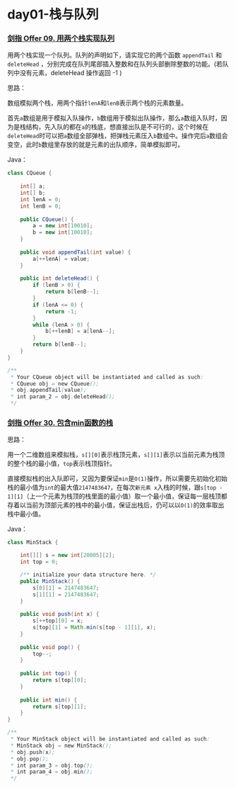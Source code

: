 # day01-栈与队列

### [剑指 Offer 09. 用两个栈实现队列](https://leetcode.cn/problems/yong-liang-ge-zhan-shi-xian-dui-lie-lcof/)

用两个栈实现一个队列。队列的声明如下，请实现它的两个函数 `appendTail` 和 `deleteHead` ，分别完成在队列尾部插入整数和在队列头部删除整数的功能。(若队列中没有元素，deleteHead 操作返回 -1 )



思路：

数组模拟两个栈，用两个指针`lenA`和`lenB`表示两个栈的元素数量。

首先`a`数组是用于模拟入队操作，`b`数组用于模拟出队操作，那么`a`数组入队时，因为是栈结构，先入队的都在`a`的栈底，想直接出队是不可行的，这个时候在`deleteHead`时可以把`a`数组全部弹栈，把弹栈元素压入`b`数组中。操作完后`a`数组会变空，此时`b`数组里存放的就是元素的出队顺序，简单模拟即可。



Java：

```java
class CQueue {
	
    int[] a;
    int[] b;
    int lenA = 0;
    int lenB = 0;
    
    public CQueue() {
		a = new int[10010];
        b = new int[10010];
    }
    
    public void appendTail(int value) {
		a[++lenA] = value;
    }
    
    public int deleteHead() {
		if (lenB > 0) {
            return b[lenB--];
        }
        if (lenA <= 0) {
            return -1;
        }
        while (lenA > 0) {
            b[++lenB] = a[lenA--];
        }
        return b[lenB--];
    }
}

/**
 * Your CQueue object will be instantiated and called as such:
 * CQueue obj = new CQueue();
 * obj.appendTail(value);
 * int param_2 = obj.deleteHead();
 */
```





### [剑指 Offer 30. 包含min函数的栈](https://leetcode.cn/problems/bao-han-minhan-shu-de-zhan-lcof/)

思路：

用一个二维数组来模拟栈，`s[][0]`表示栈顶元素，`s[][1]`表示以当前元素为栈顶的整个栈的最小值，`top`表示栈顶指针。

直接模拟栈的出入队即可，又因为要保证`min`是`O(1)`操作，所以需要先初始化初始栈的最小值为`int`的最大值`2147483647`，在每次`新元素 x`入栈的时候，跟`s[top - 1][1]`（上一个元素为栈顶的栈里面的最小值）取一个最小值，保证每一层栈顶都存着以当前为顶部元素的栈中的最小值，保证出栈后，仍可以以`O(1)`的效率取出栈中最小值。



Java：

```java
class MinStack {

    int[][] s = new int[20005][2];
    int top = 0;

    /** initialize your data structure here. */
    public MinStack() {
        s[0][1] = 2147483647;
        s[1][1] = 2147483647;
    }
    
    public void push(int x) {
        s[++top][0] = x;
        s[top][1] = Math.min(s[top - 1][1], x);
    }
    
    public void pop() {
        top--;
    }
    
    public int top() {
        return s[top][0];
    }
    
    public int min() {
        return s[top][1];
    }
}

/**
 * Your MinStack object will be instantiated and called as such:
 * MinStack obj = new MinStack();
 * obj.push(x);
 * obj.pop();
 * int param_3 = obj.top();
 * int param_4 = obj.min();
 */
```

